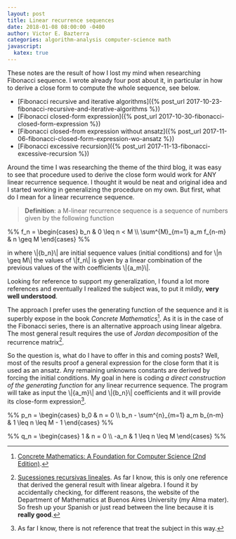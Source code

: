```yaml
---
layout: post
title: Linear recurrence sequences
date: 2018-01-08 08:00:00 -0400
author: Victor E. Bazterra
categories: algorithm-analysis computer-science math
javascript:
  katex: true
---
```


These notes are the result of how I lost my mind when researching Fibonacci sequence. I wrote already four post about it, in particular in how to derive a close form to compute the whole sequence, see below.

* [Fibonacci recursive and iterative algorithms]({% post_url 2017-10-23-fibonacci-recursive-and-iterative-algorithms %})
* [Fibonacci closed-form expression]({% post_url 2017-10-30-fibonacci-closed-form-expression %})
* [Fibonacci closed-from expression without ansatz]({% post_url 2017-11-06-fibonacci-closed-form-expression-wo-ansatz %})
* [Fibonacci excessive recursion]({% post_url 2017-11-13-fibonacci-excessive-recursion %})

Around the time I was researching the theme of the third blog, it was easy to see that procedure used to derive the close form would work for ANY linear recurrence sequence. I thought it would be neat and original idea and I started working in generalizing the procedure on my own. But first, what do I mean for a linear recurrence sequence.

> **Definition**: a M-linear recurrence sequence is a sequence of numbers given by the following function

<p>%%
f_n = \begin{cases}
b_n & 0 \leq n < M \\
\sum^{M}_{m=1} a_m f_{n-m} & n \geq M
\end{cases}
%%</p>

in where \\|\{b_n\}\\| are initial sequence values (initial conditions) and for \\|n \geq M\\| the values of \\|f_n\\| is given by a linear combination of the previous values of the with coefficients \\|\{a_m\}\\|.

Looking for reference to support my generalization, I found a lot more references and eventually I realized the subject was, to put it mildly, **very well understood**.

The approach I prefer uses the generating function of the sequence and it is superbly expose in the book *Concrete Mathematics*[^1]. As it is in the case of the Fibonacci series, there is an alternative approach using linear algebra. The most general result requires the use of *Jordan decomposition* of the recurrence matrix[^2].

So the question is, what do I have to offer in this and coming posts? Well, most of the results proof a general expression for the close form that it is used as an ansatz. Any remaining unknowns constants are derived by forcing the initial conditions. My goal in here is coding *a direct construction of the generating function* for any linear recurrence sequence. The program will take as input the \\|\{a_m\}\\| and \\|\{b_n\}\\| coefficients and it will provide its close-form expression[^3].

<p>%%
p_n = \begin{cases}
b_0 & n = 0 \\
b_n - \sum^{n}_{m=1} a_m b_{n-m} & 1 \leq n \leq M - 1
\end{cases}
%%</p>

<p>%%
q_n = \begin{cases}
1 & n = 0 \\
-a_n & 1 \leq n \leq M
\end{cases}
%%</p>

[^1]: [Concrete Mathematics: A Foundation for Computer Science (2nd Edition)](https://www.amazon.com/Concrete-Mathematics-Foundation-Computer-Science/dp/0201558025).

[^2]: [Sucessiones recursivas lineales](http://cms.dm.uba.ar/depto/public/notas/notas/N2.pdf). As far I know, this is only one reference that derived the general result with linear algebra. I found it by accidentally checking, for different reasons, the website of the Department of Mathematics at Buenos Aires University (my Alma mater). So fresh up your Spanish or just read between the line because it is **really good**.

[^3]: As far I know, there is not reference that treat the subject in this way.
